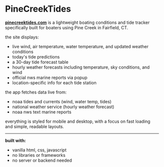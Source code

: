 # PineCreekTides

**[pinecreektides.com](https://pinecreektides.com)** is a lightweight boating conditions and tide tracker specifically built for boaters using Pine Creek in Fairfield, CT.

the site displays:
- live wind, air temperature, water temperature, and updated weather conditions
- today's tide predictions
- a 30-day tide forecast table
- hourly weather forecasts including temperature, sky conditions, and wind
- official nws marine reports via popup 
- location-specific info for each tide station

the app fetches data live from:
- noaa tides and currents (wind, water temp, tides)
- national weather service (hourly weather forecast)
- noaa nws text marine reports

everything is styled for mobile and desktop, with a focus on fast loading and simple, readable layouts.

---
**built with:**
- vanilla html, css, javascript
- no libraries or frameworks
- no server or backend needed
